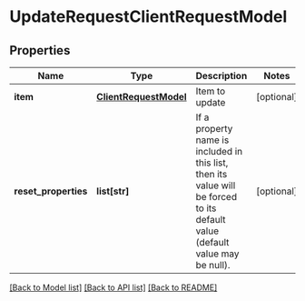 # UpdateRequestClientRequestModel

## Properties
Name | Type | Description | Notes
------------ | ------------- | ------------- | -------------
**item** | [**ClientRequestModel**](ClientRequestModel.md) | Item to update | [optional] 
**reset_properties** | **list[str]** | If a property name is included in this list, then its value will be forced to its default value (default value may be null). | [optional] 

[[Back to Model list]](../README.md#documentation-for-models) [[Back to API list]](../README.md#documentation-for-api-endpoints) [[Back to README]](../README.md)


